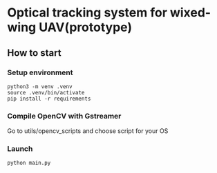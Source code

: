 # Optical tracking system for wixed-wing UAV(prototype)

## How to start
### Setup environment

```
python3 -m venv .venv
source .venv/bin/activate
pip install -r requirements
```

### Compile OpenCV with Gstreamer

Go to utils/opencv_scripts and choose script for your OS

### Launch

``` 
python main.py 
```

